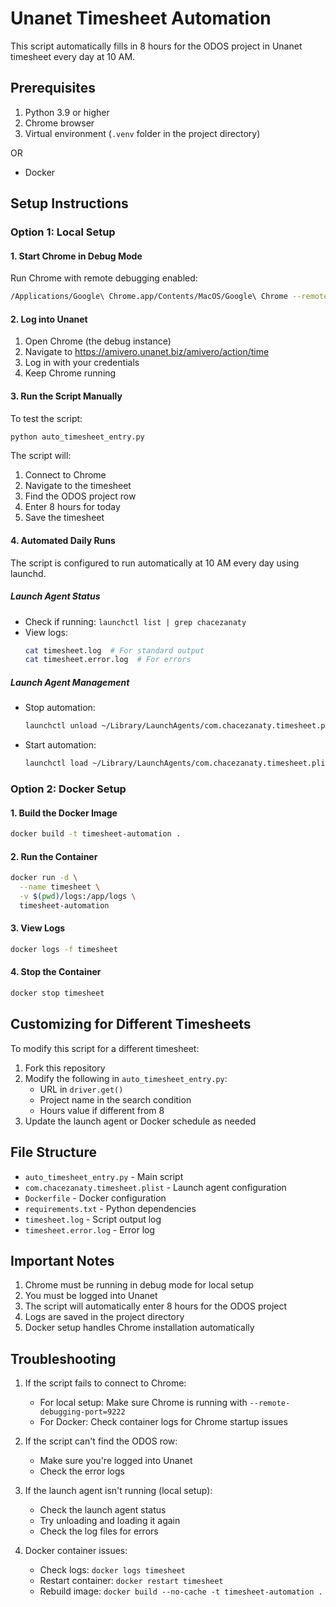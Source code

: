 # Unanet Timesheet Automation

This script automatically fills in 8 hours for the ODOS project in Unanet timesheet every day at 10 AM.

## Prerequisites

1. Python 3.9 or higher
2. Chrome browser
3. Virtual environment (`.venv` folder in the project directory)

OR

- Docker

## Setup Instructions

### Option 1: Local Setup

#### 1. Start Chrome in Debug Mode

Run Chrome with remote debugging enabled:
```bash
/Applications/Google\ Chrome.app/Contents/MacOS/Google\ Chrome --remote-debugging-port=9222
```

#### 2. Log into Unanet

1. Open Chrome (the debug instance)
2. Navigate to https://amivero.unanet.biz/amivero/action/time
3. Log in with your credentials
4. Keep Chrome running

#### 3. Run the Script Manually

To test the script:
```bash
python auto_timesheet_entry.py
```

The script will:
1. Connect to Chrome
2. Navigate to the timesheet
3. Find the ODOS project row
4. Enter 8 hours for today
5. Save the timesheet

#### 4. Automated Daily Runs

The script is configured to run automatically at 10 AM every day using launchd.

##### Launch Agent Status
- Check if running: `launchctl list | grep chacezanaty`
- View logs: 
  ```bash
  cat timesheet.log  # For standard output
  cat timesheet.error.log  # For errors
  ```

##### Launch Agent Management
- Stop automation: 
  ```bash
  launchctl unload ~/Library/LaunchAgents/com.chacezanaty.timesheet.plist
  ```
- Start automation: 
  ```bash
  launchctl load ~/Library/LaunchAgents/com.chacezanaty.timesheet.plist
  ```

### Option 2: Docker Setup

#### 1. Build the Docker Image

```bash
docker build -t timesheet-automation .
```

#### 2. Run the Container

```bash
docker run -d \
  --name timesheet \
  -v $(pwd)/logs:/app/logs \
  timesheet-automation
```

#### 3. View Logs

```bash
docker logs -f timesheet
```

#### 4. Stop the Container

```bash
docker stop timesheet
```

## Customizing for Different Timesheets

To modify this script for a different timesheet:

1. Fork this repository
2. Modify the following in `auto_timesheet_entry.py`:
   - URL in `driver.get()`
   - Project name in the search condition
   - Hours value if different from 8
3. Update the launch agent or Docker schedule as needed

## File Structure

- `auto_timesheet_entry.py` - Main script
- `com.chacezanaty.timesheet.plist` - Launch agent configuration
- `Dockerfile` - Docker configuration
- `requirements.txt` - Python dependencies
- `timesheet.log` - Script output log
- `timesheet.error.log` - Error log

## Important Notes

1. Chrome must be running in debug mode for local setup
2. You must be logged into Unanet
3. The script will automatically enter 8 hours for the ODOS project
4. Logs are saved in the project directory
5. Docker setup handles Chrome installation automatically

## Troubleshooting

1. If the script fails to connect to Chrome:
   - For local setup: Make sure Chrome is running with `--remote-debugging-port=9222`
   - For Docker: Check container logs for Chrome startup issues

2. If the script can't find the ODOS row:
   - Make sure you're logged into Unanet
   - Check the error logs

3. If the launch agent isn't running (local setup):
   - Check the launch agent status
   - Try unloading and loading it again
   - Check the log files for errors

4. Docker container issues:
   - Check logs: `docker logs timesheet`
   - Restart container: `docker restart timesheet`
   - Rebuild image: `docker build --no-cache -t timesheet-automation .` 